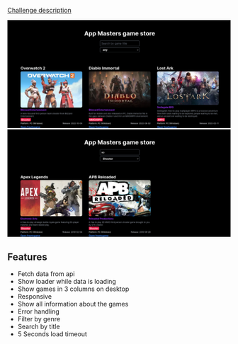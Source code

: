 [Challenge description]('https://app-masters.notion.site/Projeto-de-Est-gio-Frontend-React-34d8dcade9f74da29e5e1d4f0d6ef737')

![A picture of a website containing lots of cards showing all kinds of games](./assets/app-masters-game-store1.png)
![A picture of a website containing lots of cards showing search results to a shooter game with the query 'ap'](./assets/app-masters-game-store2.png)

## Features

- Fetch data from api
- Show loader while data is loading
- Show games in 3 columns on desktop
- Responsive
- Show all information about the games
- Error handling
- Filter by genre
- Search by title
- 5 Seconds load timeout
